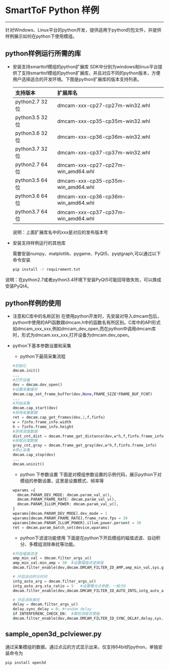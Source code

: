 # SmartToF Python 样例
***
针对Windows、Linux平台的python开发，提供适用于python的包文件，并提供样例展示如何在python下使用模组。

## python样例运行所需的库
- 安装支持smarttof模组的python扩展库
  SDK中分别为windows和linux平台提供了支持smarttof模组的python扩展库，并且对应不同的python版本，方便用户选择适合的开发环境。下图是python扩展库的版本支持列表。

  |支持版本|扩展库名|
  |:---|:---|
  |python2.7 32位|dmcam-xxx-cp27-cp27m-win32.whl|
  |python3.5 32位|dmcam-xxx-cp35-cp35m-win32.whl|
  |python3.6 32位| dmcam-xxx-cp36-cp36m-win32.whl     |
  |python3.7 32位|dmcam-xxx-cp37-cp37m-win32.whl|
  |python2.7 64位|dmcam-xxx-cp27-cp27m-win_amd64.whl|
  |python3.5 64位| dmcam-xxx-cp35-cp35m-win_amd64.whl |
  |python3.6 64位|dmcam-xxx-cp36-cp36m-win_amd64.whl|
  |python3.7 64位|dmcam-xxx-cp37-cp37m-win_amd64.whl|
  说明：上面扩展库名中的xxx是对应的发布版本号

- 安装支持样例运行的其他库

  需要安装numpy、matplotlib、pygame、PyQt5、pyqtgraph,可以通过以下命令安装
  ~~~BASH
  pip install -r requirement.txt
  ~~~

说明：在python2.7或者python3.4环境下安装PyQt5可能回导致失败，可以换成安装PyQt4。

## python样例的使用
- 注意和C库中的名称区别
在使用python开发时，先安装对导入dmcam包后，python中使用的API函数跟dmcam.h中的函数名有所区别。C库中的API形式如dmcam_xxx_xxx,例如dmcam_dev_open,而在python中调用dmcam库时，形式为dmcam.xxx_xxx,打开设备为dmcam.dev_open。
- python下基本参数设置和采集
  - python下最简采集流程
  ~~~PYTHON
  #初始化
  dmcam.init()
  ...
  #打开设备
  dev = dmcam.dev_open()
  #设置采集缓存
  dmcam.cap_set_frame_buffer(dev,None,FRAME_SIZE*FRAME_BUF_FCNT)
  ...
  #开始采集
  dmcam.cap_start(dev)
  #获得采集数据
  ret = dmcam.cap_get_frames(dev,1,f,finfo)
  w = finfo.frame_info.width
  h = finfo.frame_info.height
  #获得深度数据
  dist_cnt,dist = dmcam.frame_get_distance(dev,w*h,f,finfo.frame_info)
  #获取灰度数据
  gray_cnt,gray = dmcam.frame_get_gray(dev,w*h,f,finfo.frame_info)
  #停止采集
  dmcam.cap_stop(dev)
  ...
  dmcam.uninit()
  ~~~

  - python 下参数设置
  下面是对模组参数设置的示例代码，展示python下对模组的参数设置，这里是设置模式、帧率等
  ~~~PYTHON
  wparams ={
    dmcam.PARAM_DEV_MODE: dmcam.param_val_u(),
    dmcam.PARAM_FRAME_RATE: dmcam.param_val_u(),
    dmcam.PARAM_ILLUM_POWER: dmcam.param_val_u(),
  }
  wparams[dmcam.PARAM_DEV_MODE].dev_mode = 1
  wparams[dmcam.PARAM_FRAME_RATE].frame_rate.fps = 30
  wparams[dmcam.PARAM_ILLUM_POWER].illum_power.persent = 30
  ret = dmcam.param_batch_set(device,wparams)
  ~~~
  - python下滤波功能使用
  下面是在python下开启模组的幅值滤波、自动积分、多模组消除串扰等功能。
  ~~~PYTHON
  #开启幅值滤波
  amp_min_val = dmcam.filter_args_u()
  amp_min_val.min_amp = 30	#设置幅值滤波阈值
  dmcam.filter_enable(dev,dmcam.DMCAM_FILTER_ID_AMP,amp_min_val,sys.getsizeof(amp_min_val))	#开启幅值滤波
  
  # 开启自动积分时间
  intg_auto_arg = dmcam.filter_args_u()
  intg_auto_arg.sta_ratio = 5	#设置曝光点参数，一般为5
  dmcam.filter_enable(dev,dmcam.DMCAM_FILTER_ID_AUTO_INTG,intg_auto_arg,sys.getsizeof(intg_auto_arg))	#开启自动曝光
  
  # 开启消除串扰
  delay = dmcam.filter_args_u()
  delay.sync_delay = 0; #random delay
  if INTERFERENC_CHECK_EN:	#需检测是否使能
  dmcam.filter_enable(dev,dmcam.DMCAM_FILTER_ID_SYNC_DELAY,delay,sys.getsizeof(delay))
  
  ~~~

## sample_open3d_pclviewer.py

​	通过采集模组的数据，通过点云的方式显示出来，仅支持64bit的python，单独安装命令为

```
pip install open3d
```

